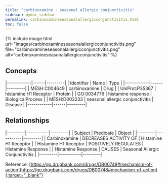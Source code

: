 ```yaml
---
title: "carbinoxamine - seasonal allergic conjunctivitis"
sidebar: mydoc_sidebar
permalink: carbinoxamineseasonalallergicconjunctivitis.html
toc: false 
---
```


{% include image.html url="images/carbinoxamineseasonalallergicconjunctivitis.png" file="carbinoxamineseasonalallergicconjunctivitis.png" alt="carbinoxamineseasonalallergicconjunctivitis" %}

## Concepts

|------------|------|---------|
| Identifier | Name | Type    |
|------------|------|---------|
| MESH:C004649 | carbinoxamine | Drug |
| UniProt:P35367 | histamine H1 Receptor | Protein |
| GO:0034776 | histamine response | BiologicalProcess |
| MESH:D003233 | seasonal allergic conjunctivitis | Disease |
|------------|------|---------|

## Relationships

|---------|-----------|---------|
| Subject | Predicate | Object  |
|---------|-----------|---------|
| Carbinoxamine | DECREASES ACTIVITY OF | Histamine H1 Receptor |
| Histamine H1 Receptor | POSITIVELY REGULATES | Histamine Response |
| Histamine Response | CAUSES | Seasonal Allergic Conjunctivitis |
|---------|-----------|---------|

Reference: [https://go.drugbank.com/drugs/DB00748#mechanism-of-action](https://go.drugbank.com/drugs/DB00748#mechanism-of-action){:target="_blank"}